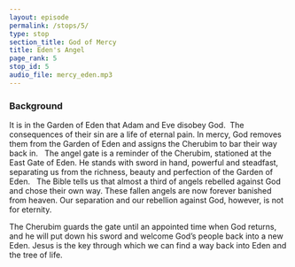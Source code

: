 ```yaml
---
layout: episode
permalink: /stops/5/
type: stop
section_title: God of Mercy
title: Eden's Angel
page_rank: 5
stop_id: 5
audio_file: mercy_eden.mp3
---
```


### Background

It is in the Garden of Eden that Adam and Eve disobey God.  The consequences of their sin are a life of eternal pain. In mercy, God removes them from the Garden of Eden and assigns the Cherubim to bar their way back in.
 
The angel gate is a reminder of the Cherubim, stationed at the East Gate of Eden. He stands with sword in hand, powerful and steadfast, separating us from the richness, beauty and perfection of the Garden of Eden.
 
The Bible tells us that almost a third of angels rebelled against God and chose their own way. These fallen angels are now forever banished from heaven. Our separation and our rebellion against God, however, is not for eternity.  

The Cherubim guards the gate until an appointed time when God returns, and he will put down his sword and welcome God’s people back into a new Eden. Jesus is the key through which we can find a way back into Eden and the tree of life.

